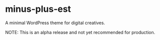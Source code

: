 # minus-plus-est

A minimal WordPress theme for digital creatives. 

NOTE: This is an alpha release and not yet recommended for production.

